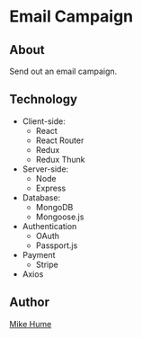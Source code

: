 # Email Campaign

## About

Send out an email campaign.

## Technology

- Client-side:
  - React
  - React Router
  - Redux
  - Redux Thunk
- Server-side:
  - Node
  - Express
- Database:
  - MongoDB
  - Mongoose.js
- Authentication
  - OAuth
  - Passport.js
- Payment
  - Stripe
- Axios

## Author

[Mike Hume](https://michael.a.hume.com)
